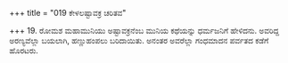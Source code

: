 +++
title = "019 ಕೇಳಲಷ್ಟಾವಕ್ರ ಚರಿತವ"

+++
19. ರೋಮಶ ಮಹಾಮುನಿಯು ಅಷ್ಟಾವಕ್ರನೆಂಬ ಮುನಿಯ ಕಥೆಯನ್ನು ಧರ್ಮಜನಿಗೆ ಹೇಳಿದನು. ಅವರಿದ್ದ ಅರಣ್ಯವೆಲ್ಲಾ ಬಯಲಾಗಿ, ಹಣ್ಣುಹಂಪಲು ಬರಿದಾಯಿತು. ಅನಂತರ ಅವರೆಲ್ಲಾ ಗಂಧಮಾದನ ಪರ್ವತದ ಕಡೆಗೆ ಹೊರಟರು.